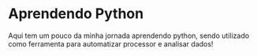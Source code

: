 # Aprendendo Python

Aqui tem um pouco da minha jornada aprendendo python, sendo utilizado como ferramenta para automatizar processor e analisar dados!
